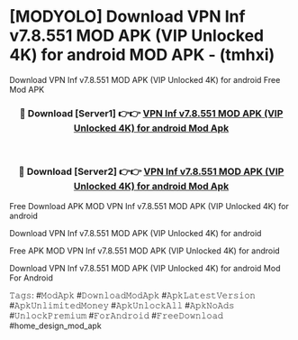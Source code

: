 # [MODYOLO] Download VPN Inf v7.8.551 MOD APK (VIP Unlocked 4K) for android MOD APK - (tmhxi)
Download VPN Inf v7.8.551 MOD APK (VIP Unlocked 4K) for android Free Mod APK

<div align="center">
<h3>🔴 Download [Server1] 👉👉 <a href="https://apk-comot.site?title=VPN_Inf_v7.8.551_MOD_APK_(VIP_Unlocked_4K)_for_android">VPN Inf v7.8.551 MOD APK (VIP Unlocked 4K) for android Mod Apk</a></h3><br>

<h3>🔴 Download [Server2] 👉👉 <a href="https://apk-comot.site?title=VPN_Inf_v7.8.551_MOD_APK_(VIP_Unlocked_4K)_for_android">VPN Inf v7.8.551 MOD APK (VIP Unlocked 4K) for android Mod Apk</a></h3>
</div>


Free Download APK MOD VPN Inf v7.8.551 MOD APK (VIP Unlocked 4K) for android

Download VPN Inf v7.8.551 MOD APK (VIP Unlocked 4K) for android 

Free APK MOD VPN Inf v7.8.551 MOD APK (VIP Unlocked 4K) for android 

Download VPN Inf v7.8.551 MOD APK (VIP Unlocked 4K) for android Mod For Android

𝚃𝚊𝚐𝚜: #𝙼𝚘𝚍𝙰𝚙𝚔 #𝙳𝚘𝚠𝚗𝚕𝚘𝚊𝚍𝙼𝚘𝚍𝙰𝚙𝚔 #𝙰𝚙𝚔𝙻𝚊𝚝𝚎𝚜𝚝𝚅𝚎𝚛𝚜𝚒𝚘𝚗 #𝙰𝚙𝚔𝚄𝚗𝚕𝚒𝚖𝚒𝚝𝚎𝚍𝙼𝚘𝚗𝚎𝚢 #𝙰𝚙𝚔𝚄𝚗𝚕𝚘𝚌𝚔𝙰𝚕𝚕 #𝙰𝚙𝚔𝙽𝚘𝙰𝚍𝚜 #𝚄𝚗𝚕𝚘𝚌𝚔𝙿𝚛𝚎𝚖𝚒𝚞𝚖 #𝙵𝚘𝚛𝙰𝚗𝚍𝚛𝚘𝚒𝚍 #𝙵𝚛𝚎𝚎𝙳𝚘𝚠𝚗𝚕𝚘𝚊𝚍 #home_design_mod_apk